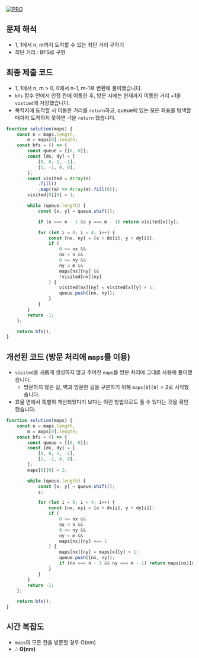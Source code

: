 [![PRO]][Link]

## 문제 해석

-   1, 1에서 n, m까지 도착할 수 있는 최단 거리 구하기
-   최단 거리 : BFS로 구현

## 최종 제출 코드

-   1, 1에서 n, m > 0, 0에서 n-1, m-1로 변환해 풀이했습니다.
-   `bfs` 함수 안에서 인접 칸에 이동한 후, 방문 시에는 현재까지 이동한 거리 +1을 `vistied`에 저장했습니다.
-   목적지에 도착할 시 이동한 거리를 `return`하고, queue에 있는 모든 좌표를 탐색할 때까지 도착하지 못하면 -1을 `return` 했습니다.

```js
function solution(maps) {
    const n = maps.length,
        m = maps[0].length;
    const bfs = () => {
        const queue = [[0, 0]];
        const [dx, dy] = [
            [0, 0, 1, -1],
            [1, -1, 0, 0],
        ];
        const visited = Array(n)
            .fill()
            .map((m) => Array(m).fill(0));
        visited[0][0] = 1;

        while (queue.length) {
            const [x, y] = queue.shift();

            if (x === n - 1 && y === m - 1) return visited[x][y];

            for (let i = 0; i < 4; i++) {
                const [nx, ny] = [x + dx[i], y + dy[i]];
                if (
                    0 <= nx &&
                    nx < n &&
                    0 <= ny &&
                    ny < m &&
                    maps[nx][ny] &&
                    !visited[nx][ny]
                ) {
                    visited[nx][ny] = visited[x][y] + 1;
                    queue.push([nx, ny]);
                }
            }
        }
        return -1;
    };

    return bfs();
}
```

## 개선된 코드 (방문 처리에 `maps`를 이용)

-   `visited`을 새롭게 생성하지 않고 주어진 `maps`를 방문 처리에 그대로 사용해 풀이했습니다.
    -   방문하지 않은 길, 벽과 방문한 길을 구분하기 위해 `maps[0][0]` = 2로 시작했습니다.
-   효율 면에서 특별히 개선되었다기 보다는 이런 방법으로도 풀 수 있다는 것을 확인했습니다.

```js
function solution(maps) {
    const n = maps.length,
        m = maps[0].length;
    const bfs = () => {
        const queue = [[0, 0]];
        const [dx, dy] = [
            [0, 0, 1, -1],
            [1, -1, 0, 0],
        ];
        maps[0][0] = 2;

        while (queue.length) {
            const [x, y] = queue.shift();
            s;

            for (let i = 0; i < 4; i++) {
                const [nx, ny] = [x + dx[i], y + dy[i]];
                if (
                    0 <= nx &&
                    nx < n &&
                    0 <= ny &&
                    ny < m &&
                    maps[nx][ny] === 1
                ) {
                    maps[nx][ny] = maps[x][y] + 1;
                    queue.push([nx, ny]);
                    if (nx === n - 1 && ny === m - 1) return maps[nx][ny] - 1;
                }
            }
        }
        return -1;
    };

    return bfs();
}
```

## 시간 복잡도

-   `maps`의 모든 칸을 방문할 경우 O(nm)
-   **∴ O(nm)**

<!---------------------------------------------------------------------------->

[PRO]: https://github.com/GoSSaChin/algorithm-js/assets/107768516/67c43b52-bc3f-4571-a249-5519021afbb0
[Link]: https://school.programmers.co.kr/learn/courses/30/lessons/1844
